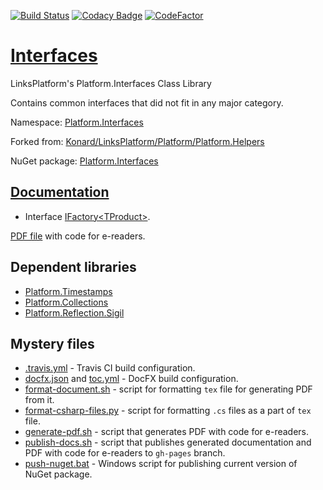 [![Build Status](https://travis-ci.com/linksplatform/Interfaces.svg?branch=master)](https://travis-ci.com/linksplatform/Interfaces)
[![Codacy Badge](https://api.codacy.com/project/badge/Grade/561cf283804d4624b03a731acbdbe532)](https://app.codacy.com/app/drakonard/Interfaces?utm_source=github.com&utm_medium=referral&utm_content=linksplatform/Interfaces&utm_campaign=Badge_Grade_Dashboard)
[![CodeFactor](https://www.codefactor.io/repository/github/linksplatform/interfaces/badge)](https://www.codefactor.io/repository/github/linksplatform/interfaces)

# [Interfaces](https://github.com/linksplatform/Interfaces)

LinksPlatform's Platform.Interfaces Class Library

Contains common interfaces that did not fit in any major category.

Namespace: [Platform.Interfaces](https://linksplatform.github.io/Interfaces/api/Platform.Interfaces.html)

Forked from: [Konard/LinksPlatform/Platform/Platform.Helpers](https://github.com/Konard/LinksPlatform/tree/657ea248b32dc31d0793ae9a9e4989ec6ee61d5e/Platform/Platform.Helpers)

NuGet package: [Platform.Interfaces](https://www.nuget.org/packages/Platform.Interfaces)

## [Documentation](https://linksplatform.github.io/Interfaces)
*   Interface [IFactory\<TProduct\>](https://linksplatform.github.io/Interfaces/api/Platform.Interfaces.IFactory-1.html).

[PDF file](https://linksplatform.github.io/Interfaces/Platform.Interfaces.pdf) with code for e-readers.

## Dependent libraries
*   [Platform.Timestamps](https://github.com/linksplatform/Timestamps)
*   [Platform.Collections](https://github.com/linksplatform/Collections)
*   [Platform.Reflection.Sigil](https://github.com/linksplatform/Reflection.Sigil)

## Mystery files
*   [.travis.yml](https://github.com/linksplatform/Interfaces/blob/master/.travis.yml) - Travis CI build configuration.
*   [docfx.json](https://github.com/linksplatform/Interfaces/blob/master/docfx.json) and [toc.yml](https://github.com/linksplatform/Interfaces/blob/master/toc.yml) - DocFX build configuration.
*   [format-document.sh](https://github.com/linksplatform/Interfaces/blob/master/format-document.sh) - script for formatting `tex` file for generating PDF from it.
*   [format-csharp-files.py](https://github.com/linksplatform/Interfaces/blob/master/format-csharp-files.py) - script for formatting `.cs` files as a part of `tex` file.
*   [generate-pdf.sh](https://github.com/linksplatform/Interfaces/blob/master/generate-pdf.sh) - script that generates PDF with code for e-readers.
*   [publish-docs.sh](https://github.com/linksplatform/Interfaces/blob/master/publish-docs.sh) - script that publishes generated documentation and PDF with code for e-readers to `gh-pages` branch.
*   [push-nuget.bat](https://github.com/linksplatform/Interfaces/blob/master/push-nuget.bat) - Windows script for publishing current version of NuGet package.
